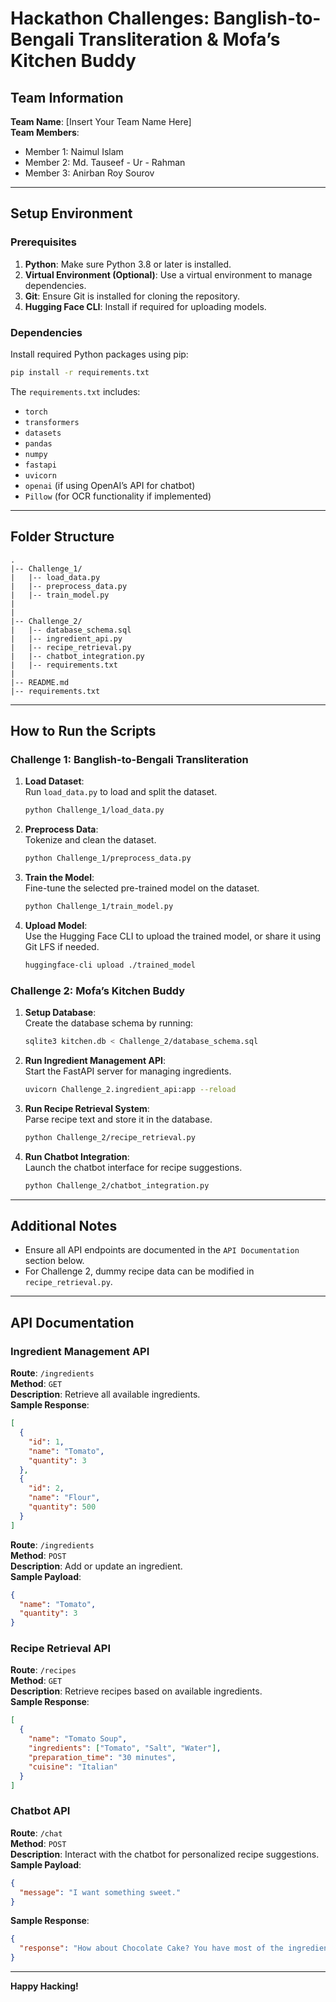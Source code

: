 # Hackathon Challenges: Banglish-to-Bengali Transliteration & Mofa’s Kitchen Buddy

## Team Information
**Team Name**: [Insert Your Team Name Here]  
**Team Members**:  
- Member 1: Naimul Islam 
- Member 2: Md. Tauseef - Ur - Rahman
- Member 3: Anirban Roy Sourov
---

## Setup Environment

### Prerequisites
1. **Python**: Make sure Python 3.8 or later is installed.
2. **Virtual Environment (Optional)**: Use a virtual environment to manage dependencies.
3. **Git**: Ensure Git is installed for cloning the repository.
4. **Hugging Face CLI**: Install if required for uploading models.

### Dependencies
Install required Python packages using pip:
```bash
pip install -r requirements.txt
```
The `requirements.txt` includes:
- `torch`
- `transformers`
- `datasets`
- `pandas`
- `numpy`
- `fastapi`
- `uvicorn`
- `openai` (if using OpenAI’s API for chatbot)
- `Pillow` (for OCR functionality if implemented)

---

## Folder Structure
```
.
|-- Challenge_1/
|   |-- load_data.py
|   |-- preprocess_data.py
|   |-- train_model.py
|   
|
|-- Challenge_2/
|   |-- database_schema.sql
|   |-- ingredient_api.py
|   |-- recipe_retrieval.py
|   |-- chatbot_integration.py
|   |-- requirements.txt
|
|-- README.md
|-- requirements.txt
```

---

## How to Run the Scripts

### Challenge 1: Banglish-to-Bengali Transliteration
1. **Load Dataset**:  
   Run `load_data.py` to load and split the dataset.
   ```bash
   python Challenge_1/load_data.py
   ```

2. **Preprocess Data**:  
   Tokenize and clean the dataset.
   ```bash
   python Challenge_1/preprocess_data.py
   ```

3. **Train the Model**:  
   Fine-tune the selected pre-trained model on the dataset.
   ```bash
   python Challenge_1/train_model.py
   ```

4. **Upload Model**:  
   Use the Hugging Face CLI to upload the trained model, or share it using Git LFS if needed.
   ```bash
   huggingface-cli upload ./trained_model
   ```

### Challenge 2: Mofa’s Kitchen Buddy
1. **Setup Database**:  
   Create the database schema by running:
   ```bash
   sqlite3 kitchen.db < Challenge_2/database_schema.sql
   ```

2. **Run Ingredient Management API**:  
   Start the FastAPI server for managing ingredients.
   ```bash
   uvicorn Challenge_2.ingredient_api:app --reload
   ```

3. **Run Recipe Retrieval System**:  
   Parse recipe text and store it in the database.
   ```bash
   python Challenge_2/recipe_retrieval.py
   ```

4. **Run Chatbot Integration**:  
   Launch the chatbot interface for recipe suggestions.
   ```bash
   python Challenge_2/chatbot_integration.py
   ```

---

## Additional Notes
- Ensure all API endpoints are documented in the `API Documentation` section below.
- For Challenge 2, dummy recipe data can be modified in `recipe_retrieval.py`.

---

## API Documentation

### Ingredient Management API

**Route**: `/ingredients`  
**Method**: `GET`  
**Description**: Retrieve all available ingredients.  
**Sample Response**:
```json
[
  {
    "id": 1,
    "name": "Tomato",
    "quantity": 3
  },
  {
    "id": 2,
    "name": "Flour",
    "quantity": 500
  }
]
```

**Route**: `/ingredients`  
**Method**: `POST`  
**Description**: Add or update an ingredient.  
**Sample Payload**:
```json
{
  "name": "Tomato",
  "quantity": 3
}
```

### Recipe Retrieval API
**Route**: `/recipes`  
**Method**: `GET`  
**Description**: Retrieve recipes based on available ingredients.  
**Sample Response**:
```json
[
  {
    "name": "Tomato Soup",
    "ingredients": ["Tomato", "Salt", "Water"],
    "preparation_time": "30 minutes",
    "cuisine": "Italian"
  }
]
```

### Chatbot API
**Route**: `/chat`  
**Method**: `POST`  
**Description**: Interact with the chatbot for personalized recipe suggestions.  
**Sample Payload**:
```json
{
  "message": "I want something sweet."
}
```

**Sample Response**:
```json
{
  "response": "How about Chocolate Cake? You have most of the ingredients."
}
```

---

**Happy Hacking!**
